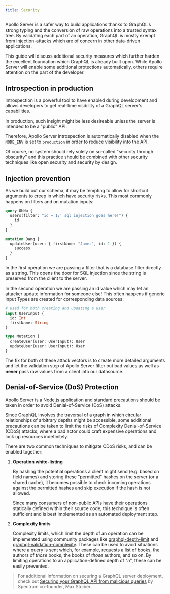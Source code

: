 ```yaml
---
title: Security
---
```


Apollo Server is a safer way to build applications thanks to GraphQL's strong typing and the conversion of raw operations into a trusted syntax tree.  By validating each part of an operation, GraphQL is mostly exempt from injection-attacks which are of concern in other data-driven applications.

 This guide will discuss additional security measures which further harden the excellent foundation which GraphQL is already built upon.  While Apollo Server will enable some additional protections automatically, others require attention on the part of the developer.

<h2 id="introspection">Introspection in production</h2>

Introspection is a powerful tool to have enabled during development and allows developers to get real-time visibility of a GraphQL server's capabilities.

In production, such insight might be less desireable unless the server is intended to be a "public" API.

Therefore, Apollo Server introspection is automatically disabled when the `NODE_ENV` is set to `production` in order to reduce visibility into the API.

Of course, no system should rely solely on so-called "security through obscurity" and this practice should be combined with other security techniques like open security and security by design.

<h2 id="injection">Injection prevention</h2>

As we build out our schema, it may be tempting to allow for shortcut arguments to creep in which have security risks. This most commonly happens on filters and on mutation inputs:

```graphql
query OhNo {
  users(filter: "id = 1;' sql injection goes here!") {
    id
  }
}

mutation Dang {
  updateUser(user: { firstName: "James", id: 1 }) {
    success
  }
}
```

In the first operation we are passing a filter that is a database filter directly as a string. This opens the door for SQL injection since the string is preserved from the client to the server.

In the second operation we are passing an id value which may let an attacker update information for someone else! This often happens if generic Input Types are created for corresponding data sources:

```graphql
# used for both creating and updating a user
input UserInput {
  id: Int
  firstName: String
}

type Mutation {
  createUser(user: UserInput): User
  updateUser(user: UserInput): User
}
```

The fix for both of these attack vectors is to create more detailed arguments and let the validation step of Apollo Server filter out bad values as well as **never** pass raw values from a client into our datasource.

<h2 id="dos">Denial-of-Service (DoS) Protection</h2>

Apollo Server is a Node.js application and standard precautions should be taken in order to avoid Denial-of-Service (DoS) attacks.

Since GraphQL involves the traversal of a graph in which circular relationships of arbitrary depths might be accessible, some additional precautions can be taken to limit the risks of Complexity Denial-of-Service (CDoS) attacks, where a bad actor could craft expensive operations and lock up resources indefinitely.

There are two common techniques to mitigate CDoS risks, and can be enabled together:

1. **Operation white-listing**

    By hashing the potential operations a client might send (e.g. based on field names) and storing these "permitted" hashes on the server (or a shared cache), it becomes possible to check incoming operations against the permitted hashes and skip execution if the hash is not allowed.

    Since many consumers of non-public APIs have their operations statically defined within their source code, this technique is often sufficient and is best implemented as an automated deployment step.

2. **Complexity limits**

    Complexity limits, which limit the depth of an operation can be implemented using community packages like [graphql-depth-limit](https://github.com/stems/graphql-depth-limit) and [graphql-validation-complexity](https://github.com/4Catalyzer/graphql-validation-complexity).  These can be used to avoid situations where a query is sent which, for example, requests a list of books, the authors of _those_ books, the books of _those_ authors, and so on.  By limiting operations to an application-defined depth of "_n_", these can be easily prevented.

> For additional information on securing a GraphQL server deployment, check out [Securing your GraphQL API from malicious queries](https://dev-blog.apollodata.com/securing-your-graphql-api-from-malicious-queries-16130a324a6b) by Spectrum co-founder, Max Stoiber.
